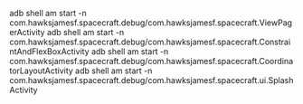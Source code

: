adb shell am start -n com.hawksjamesf.spacecraft.debug/com.hawksjamesf.spacecraft.ViewPagerActivity
adb shell am start -n com.hawksjamesf.spacecraft.debug/com.hawksjamesf.spacecraft.ConstraintAndFlexBoxActivity
adb shell am start -n com.hawksjamesf.spacecraft.debug/com.hawksjamesf.spacecraft.CoordinatorLayoutActivity
adb shell am start -n com.hawksjamesf.spacecraft.debug/com.hawksjamesf.spacecraft.ui.SplashActivity